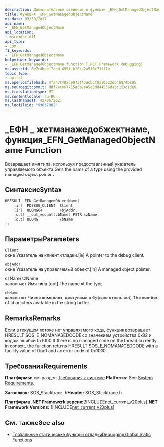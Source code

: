 ```yaml
---
description: Дополнительные сведения о функции _EFN_GetManagedObjectName
title: Функция _EFN_GetManagedObjectName
ms.date: 03/30/2017
api_name:
- _EFN_GetManagedObjectName
api_location:
- mscordbi.dll
api_type:
- COM
f1_keywords:
- _EFN_GetManagedObjectName
helpviewer_keywords:
- _EFN_GetManagedObjectName function [.NET Framework debugging]
ms.assetid: 6e7c6bee-7ced-495f-bf6c-2a5f0c716f7e
topic_type:
- apiref
ms.openlocfilehash: 4fa47848ace973f43acbcf8ab0322db4b974b205
ms.sourcegitcommit: ddf7edb67715a5b9a45e3dd44536dabc153c1de0
ms.translationtype: MT
ms.contentlocale: ru-RU
ms.lasthandoff: 02/06/2021
ms.locfileid: "99637902"
---
```

# <a name="_efn_getmanagedobjectname-function"></a><span data-ttu-id="cbbbb-103">\_ЕФН \_ жетманажедобжектнаме, функция</span><span class="sxs-lookup"><span data-stu-id="cbbbb-103">\_EFN\_GetManagedObjectName Function</span></span>

<span data-ttu-id="cbbbb-104">Возвращает имя типа, используя предоставленный указатель управляемого объекта.</span><span class="sxs-lookup"><span data-stu-id="cbbbb-104">Gets the name of a type using the provided managed object pointer.</span></span>  
  
## <a name="syntax"></a><span data-ttu-id="cbbbb-105">Синтаксис</span><span class="sxs-lookup"><span data-stu-id="cbbbb-105">Syntax</span></span>  
  
```cpp  
HRESULT _EFN_GetManagedObjectName(  
    [in]  PDEBUG_CLIENT  Client,  
    [in]  ULONG64        objAddr,  
    [out] __out_ecount(cbName) PSTR szName,  
    [out] ULONG          cbName  
);  
```  
  
## <a name="parameters"></a><span data-ttu-id="cbbbb-106">Параметры</span><span class="sxs-lookup"><span data-stu-id="cbbbb-106">Parameters</span></span>  

 `Client`  
 <span data-ttu-id="cbbbb-107">окне Указатель на клиент отладки.</span><span class="sxs-lookup"><span data-stu-id="cbbbb-107">[in] A pointer to the debug client.</span></span>  
  
 `objAddr`  
 <span data-ttu-id="cbbbb-108">окне Указатель на управляемый объект.</span><span class="sxs-lookup"><span data-stu-id="cbbbb-108">[in] A managed object pointer.</span></span>  
  
 <span data-ttu-id="cbbbb-109">szName</span><span class="sxs-lookup"><span data-stu-id="cbbbb-109">szName</span></span>  
 <span data-ttu-id="cbbbb-110">заполняет Имя типа.</span><span class="sxs-lookup"><span data-stu-id="cbbbb-110">[out] The name of the type.</span></span>  
  
 `cbName`  
 <span data-ttu-id="cbbbb-111">заполняет Число символов, доступных в буфере строк.</span><span class="sxs-lookup"><span data-stu-id="cbbbb-111">[out] The number of characters available in the string buffer.</span></span>  
  
## <a name="remarks"></a><span data-ttu-id="cbbbb-112">Remarks</span><span class="sxs-lookup"><span data-stu-id="cbbbb-112">Remarks</span></span>  

 <span data-ttu-id="cbbbb-113">Если в текущем потоке нет управляемого кода, функция возвращает HRESULT SOS_E_NOMANAGEDCODE со значением устройства 0x82 и кодом ошибки 0x1000.</span><span class="sxs-lookup"><span data-stu-id="cbbbb-113">If there is no managed code on the thread currently in context, the function returns HRESULT SOS_E_NOMANAGEDCODE with a facility value of 0xa0 and an error code of 0x1000.</span></span>  
  
## <a name="requirements"></a><span data-ttu-id="cbbbb-114">Требования</span><span class="sxs-lookup"><span data-stu-id="cbbbb-114">Requirements</span></span>  

 <span data-ttu-id="cbbbb-115">**Платформы:** см. раздел [Требования к системе](../../get-started/system-requirements.md).</span><span class="sxs-lookup"><span data-stu-id="cbbbb-115">**Platforms:** See [System Requirements](../../get-started/system-requirements.md).</span></span>  
  
 <span data-ttu-id="cbbbb-116">**Заголовок:** SOS_Stacktrace. h</span><span class="sxs-lookup"><span data-stu-id="cbbbb-116">**Header:** SOS_Stacktrace.h</span></span>  
  
 <span data-ttu-id="cbbbb-117">**Платформа .NET Framework версии:**[!INCLUDE[net_current_v20plus](../../../../includes/net-current-v20plus-md.md)]</span><span class="sxs-lookup"><span data-stu-id="cbbbb-117">**.NET Framework Versions:** [!INCLUDE[net_current_v20plus](../../../../includes/net-current-v20plus-md.md)]</span></span>  
  
## <a name="see-also"></a><span data-ttu-id="cbbbb-118">См. также</span><span class="sxs-lookup"><span data-stu-id="cbbbb-118">See also</span></span>

- [<span data-ttu-id="cbbbb-119">Глобальные статические функции отладки</span><span class="sxs-lookup"><span data-stu-id="cbbbb-119">Debugging Global Static Functions</span></span>](debugging-global-static-functions.md)
